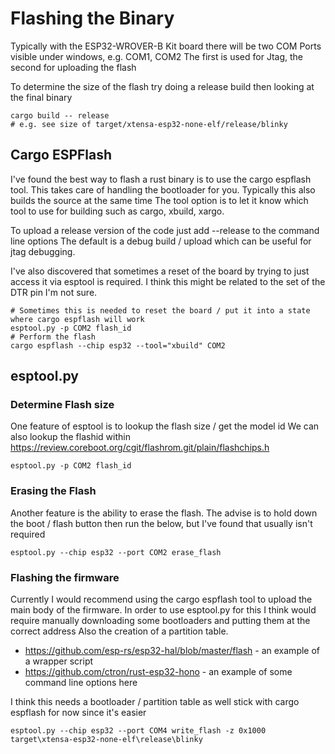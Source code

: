 # Flashing the Binary

Typically with the ESP32-WROVER-B Kit board there will be two COM Ports visible under windows, e.g. COM1, COM2
The first is used for Jtag, the second for uploading the flash

To determine the size of the flash try doing a release build then looking at the final binary
```
cargo build -- release
# e.g. see size of target/xtensa-esp32-none-elf/release/blinky
```


## Cargo ESPFlash

I've found the best way to flash a rust binary is to use the cargo espflash tool.
This takes care of handling the bootloader for you.
Typically this also builds the source at the same time
The tool option is to let it know which tool to use for building such as cargo, xbuild, xargo.

To upload a release version of the code just add --release to the command line options
The default is a debug build / upload which can be useful for jtag debugging.

I've also discovered that sometimes a reset of the board by trying to just access it via esptool is required.
I think this might be related to the set of the DTR pin I'm not sure.

```
# Sometimes this is needed to reset the board / put it into a state where cargo espflash will work
esptool.py -p COM2 flash_id
# Perform the flash
cargo espflash --chip esp32 --tool="xbuild" COM2
```


## esptool.py

### Determine Flash size

One feature of esptool is to lookup the flash size / get the model id
We can also lookup the flashid within https://review.coreboot.org/cgit/flashrom.git/plain/flashchips.h
```
esptool.py -p COM2 flash_id
```

### Erasing the Flash

Another feature is the ability to erase the flash.
The advise is to hold down the boot / flash button then run the below, but I've found that usually isn't required
```
esptool.py --chip esp32 --port COM2 erase_flash
```

### Flashing the firmware

Currently I would recommend using the cargo espflash tool to upload the main body of the firmware.
In order to use esptool.py for this I think would require manually downloading some bootloaders and putting them at the correct address
Also the creation of a partition table.

  * https://github.com/esp-rs/esp32-hal/blob/master/flash - an example of a wrapper script
  * https://github.com/ctron/rust-esp32-hono - an example of some command line options here

I think this needs a bootloader / partition table as well
stick with cargo espflash for now since it's easier
```
esptool.py --chip esp32 --port COM4 write_flash -z 0x1000 target\xtensa-esp32-none-elf\release\blinky
```
